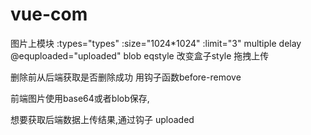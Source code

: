 # vue-com
图片上模块
:types="types"
:size="1024*1024"
:limit="3"
multiple
delay
@equploaded="uploaded"
blob
eqstyle 改变盒子style
拖拽上传


删除前从后端获取是否删除成功 用钩子函数before-remove

前端图片使用base64或者blob保存,

想要获取后端数据上传结果,通过钩子 uploaded




      
